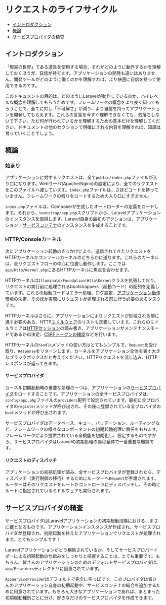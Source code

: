 # リクエストのライフサイクル

- [イントロダクション](#introduction)
- [概論](#lifecycle-overview)
- [サービスプロバイダの精査](#focus-on-service-providers)

<a name="introduction"></a>
## イントロダクション

「現実の世界」である道具を使用する場合、それがどのように動作するかを理解しておくほうが、自信が持てます。アプリケーションの開発も違いはありません。開発ツールがどのように働くのかを理解すれば、より快適に自信を持って使用できるのです。

このドキュメントの目的は、どのようにLaravelが動作しているのか、ハイレベルな概念を理解してもらうためです。フレームワークの概念をより良く知ってもらうことで、全てに対し「不可解さ」が減り、より自信を持ってアプリケーションを開発してもらえます。これらの言葉を今すぐ理解できなくても、気落ちしないで下さい。ただ何が行われているかを理解するための基本だけを理解してください。ドキュメントの他のセクションで明確にされる内容を理解すれば、知識は育っていくことでしょう。

<a name="lifecycle-overview"></a>
## 概論

### 始まり

アプリケーションに対するリクエストは、全て`public/index.php`ファイルが入り口になります。Webサーバ(Apache/Nginx)の設定により、全てのリクエストをこのファイルへ渡しています。`index.php`ファイルは、さほどコードを持っていません。フレームワークの残りをロードするための入り口にすぎません。

`index.php`ファイルは、Composerが生成したオートローダーの定義をロードします。それから、`bootstrap/app.php`スクリプトから、Laravelアプリケーションのインスタンスを取得します。Laravel自身の最初のアクションは、アプリケーション／[サービスコンテナ](/docs/{{version}}/container)のインスタンスを生成することです。

### HTTP/Consoleカーネル

次にアプリケーション起動のきっかけにより、送信されてきたリクエストをHTTPカーネルかコンソールカーネルのどちらかに送ります。これらのカーネルは、全リクエストフローの中心に位置し動作します。ここでは`app/Http/Kernel.php`にあるHTTPカーネルに焦点を合わせます。

HTTPカーネルは`Illuminate\Foundation\Http\Kernel`クラスを拡張しており、リクエストの実行前に処理されるbootstrappers（起動コード）の配列を定義しています。これらの起動コードはエラー処理、ログ設定、[アプリケーション動作環境の決定](/docs/{{version}}/configuration#environment-configuration)、そのほか実際にリクエストが処理される前に行う必要のあるタスクです。

HTTPカーネルはさらに、アプリケーションによりリクエストが処理される前に通す必要のある、HTTP[ミドルウェア](/docs/{{version}}/middleware)のリストも定義しています。これらのミドルウェアは[HTTPセッション](/docs/{{version}}/session)の読み書き、アプリケーションがメンテナンスモードであるかの決定、[CSRFトークンの確認](/docs/{{version}}/csrf)などを行います。

HTTPカーネルの`handle`メソッドの使い方はとてもシンプルで、`Request`を受け取り、`Response`をリターンします。カーネルをアプリケーション全体を表す大きなブラックボックスだと考えてください。HTTPリクエストを流し込み、HTTPレスポンスが返ってきます。

#### サービスプロバイダ

カーネル初期起動時の重要な処理の一つは、アプリケーションの[サービスプロバイダ](/docs/{{version}}/providers)をロードすることです。アプリケーションの全サービスプロバイダは、`config/app.php`ファイルの`providers`配列で設定されています。最初に全プロバイダの`register`メソッドが呼び出され、その後に登録されている全プロバイダの`boot`メソッドが呼び出されます。

サービスプロバイダはデータベース、キュー、バリデーション、ルーティングなど、フレームワークの様々なコンポーネントの初期起動処理に責任をもちます。フレームワークにより提供されている全機能を初期化し、設定するものですから、サービスプロバイダはLaravelの初期処理の過程全体で一番重要な機能です。

#### リクエストのディスパッチ

アプリケーションの初期処理が済み、全サービスプロバイダが登録されたら、ディスパッチ（実行制御の移行）するためにルーターへ`Request`が手渡されます。ルーターはそのリクエストをルートかコントローラにディスパッチし、その時にルートに指定されているミドルウェアも実行されます。

<a name="focus-on-service-providers"></a>
## サービスプロバイダの精査

サービスプロバイダはLaravelアプリケーションの初期起動段階における、まさに鍵となるものです。アプリケーションインスタンスが作成され、サービスプロバイダが登録され、初期起動を終えたアプリケーションでリクエストが処理されます。とてもシンプルです！

Laravelアプリケーションがどう構築されているか、そしてサービスプロバーイダーによる初期起動の仕組みをしっかりと把握することは、とても重要です。もちろん、皆さんのアプリケーションのためのデフォルトサービスプロバイダは、`app/Providers`ディレクトリに設置されています。

`AppServiceProvider`はデフォルトで完全に空っぽです。このプロバイダは皆さんのアプリケーション自身の初期起動や、サービスコンテナの結合を追加するために用意されています。もちろん大きなアプリケーションであれば、まとまった初期起動種別ごとに分け、好きなだけのサービスプロバイダを作成できます。
